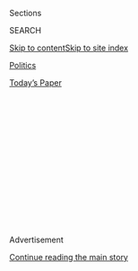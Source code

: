 <div id="app">

<div>

<div>

<div>

<div class="NYTAppHideMasthead css-1q2w90k e1suatyy0">

<div class="section css-ui9rw0 e1suatyy2">

<div class="css-eph4ug er09x8g0">

<div class="css-6n7j50">

</div>

<span class="css-1dv1kvn">Sections</span>

<div class="css-10488qs">

<span class="css-1dv1kvn">SEARCH</span>

</div>

[Skip to content](#site-content)[Skip to site
index](#site-index)

</div>

<div id="masthead-section-label" class="css-1wr3we4 eaxe0e00">

[Politics](https://www.nytimes.com/section/politics)

</div>

<div class="css-10698na e1huz5gh0">

</div>

</div>

<div id="masthead-bar-one" class="section hasLinks css-15hmgas e1csuq9d3">

<div class="css-uqyvli e1csuq9d0">

</div>

<div class="css-1uqjmks e1csuq9d1">

</div>

<div class="css-9e9ivx">

[](https://myaccount.nytimes.com/auth/login?response_type=cookie&client_id=vi)

</div>

<div class="css-1bvtpon e1csuq9d2">

[Today’s
Paper](https://www.nytimes.com/section/todayspaper)

</div>

</div>

</div>

</div>

<div data-aria-hidden="false">

<div id="site-content" data-role="main">

<div>

<div class="css-1aor85t" style="opacity:0.000000001;z-index:-1;visibility:hidden">

<div class="css-1hqnpie">

<div class="css-epjblv">

<span class="css-17xtcya">[Politics](/section/politics)</span><span class="css-x15j1o">|</span><span class="css-fwqvlz">Trump
Seeks to Stop Counting Unauthorized Immigrants in Drawing House
Districts</span>

</div>

<div class="css-k008qs">

<div class="css-1iwv8en">

<span class="css-18z7m18"></span>

<div>

</div>

</div>

<span class="css-1n6z4y">https://nyti.ms/3fO7BO1</span>

<div class="css-1705lsu">

<div class="css-4xjgmj">

<div class="css-4skfbu" data-role="toolbar" data-aria-label="Social Media Share buttons, Save button, and Comments Panel with current comment count" data-testid="share-tools">

  - 
  - 
  - 
  - 
    
    <div class="css-6n7j50">
    
    </div>

  - 

</div>

</div>

</div>

</div>

</div>

</div>

<div id="NYT_TOP_BANNER_REGION" class="css-13pd83m">

</div>

<div id="top-wrapper" class="css-1sy8kpn">

<div id="top-slug" class="css-l9onyx">

Advertisement

</div>

[Continue reading the main
story](#after-top)

<div class="ad top-wrapper" style="text-align:center;height:100%;display:block;min-height:250px">

<div id="top" class="place-ad" data-position="top" data-size-key="top">

</div>

</div>

<div id="after-top">

</div>

</div>

<div>

<div id="sponsor-wrapper" class="css-1hyfx7x">

<div id="sponsor-slug" class="css-19vbshk">

Supported by

</div>

[Continue reading the main
story](#after-sponsor)

<div id="sponsor" class="ad sponsor-wrapper" style="text-align:center;height:100%;display:block">

</div>

<div id="after-sponsor">

</div>

</div>

<div class="css-186x18t">

</div>

<div class="css-1vkm6nb ehdk2mb0">

# Trump Seeks to Stop Counting Unauthorized Immigrants in Drawing House Districts

</div>

Critics described the move as unconstitutional and a transparent attempt
to help Republicans.

<div class="css-79elbk" data-testid="photoviewer-wrapper">

<div class="css-z3e15g" data-testid="photoviewer-wrapper-hidden">

</div>

<div class="css-1a48zt4 ehw59r15" data-testid="photoviewer-children">

![<span class="css-16f3y1r e13ogyst0" data-aria-hidden="true">President
Trump, in a statement, accused “the radical left” of trying to “conceal
the number of illegal aliens in our
country.”</span><span class="css-cnj6d5 e1z0qqy90" itemprop="copyrightHolder"><span class="css-1ly73wi e1tej78p0">Credit...</span><span><span>Doug
Mills/The New York
Times</span></span></span>](https://static01.nyt.com/images/2020/08/20/us/politics/20dc-immig-eo/merlin_174766299_d164c2c5-1528-4c70-9b1b-f4405db24dfd-articleLarge.jpg?quality=75&auto=webp&disable=upscale)

</div>

</div>

<div class="css-18e8msd">

<div class="css-pdw9fk epjyd6m0">

<div class="css-1txwxcy ey68jwv0" data-aria-hidden="true">

[![Katie
Rogers](https://static01.nyt.com/images/2018/06/12/multimedia/author-katie-rogers/author-katie-rogers-thumbLarge-v2.png
"Katie Rogers")](https://www.nytimes.com/by/katie-rogers)[![Peter
Baker](https://static01.nyt.com/images/2018/06/13/multimedia/peter-baker/peter-baker-thumbLarge-v2.png
"Peter Baker")](https://www.nytimes.com/by/peter-baker)

</div>

<div class="css-1baulvz">

By [<span class="css-1baulvz" itemprop="name">Katie
Rogers</span>](https://www.nytimes.com/by/katie-rogers) and
[<span class="css-1baulvz last-byline" itemprop="name">Peter
Baker</span>](https://www.nytimes.com/by/peter-baker)

</div>

</div>

  - 
    
    <div class="css-ld3wwf e16638kd2">
    
    Published July 21, 2020Updated July 23,
    2020
    
    </div>

  - 
    
    <div class="css-4xjgmj">
    
    <div class="css-pvvomx" data-role="toolbar" data-aria-label="Social Media Share buttons, Save button, and Comments Panel with current comment count" data-testid="share-tools">
    
      - 
      - 
      - 
      - 
        
        <div class="css-6n7j50">
        
        </div>
    
      - 
    
    </div>
    
    </div>

</div>

</div>

<div class="section meteredContent css-1r7ky0e" name="articleBody" itemprop="articleBody">

<div class="css-1fanzo5 StoryBodyCompanionColumn">

<div class="css-53u6y8">

WASHINGTON — [President
Trump](https://www.nytimes.com/2020/07/23/us/trump-immigration-nation-netflix.html)
directed the federal government on Tuesday not to count undocumented
[immigrants](https://www.nytimes.com/2020/07/23/us/trump-immigration-nation-netflix.html)
when allocating the nation’s House districts, a move that critics called
a transparent political ploy to help Republicans in violation of the
Constitution.

The president’s directive would exclude millions of people when
determining how many House seats each state should have based on the
once-a-decade census, reversing the longstanding policy of counting
everyone regardless of citizenship or legal status. The effect would
likely shift several seats from Democratic states to Republican states.

“There used to be a time when you could proudly declare, ‘I am a citizen
of the United States,’” Mr. Trump said in a written statement after
signing a memorandum to the Commerce Department, which oversees the
Census Bureau. “But now, the radical left is trying to erase the
existence of this concept and conceal the number of illegal aliens in
our country. This is all part of a broader left-wing effort to erode the
rights of Americans citizens, and I will not stand for it.”

The action directly conflicts with the traditional consensus
interpretation of the Constitution and will almost surely be challenged
in court, potentially delaying its effect if not blocking its enactment
altogether. But it fit into Mr. Trump’s efforts to curb both legal and
illegal immigration at a time when he is anxiously trying to galvanize
his political base heading into a fall election season trailing his
Democratic opponent.

</div>

</div>

<div class="css-1fanzo5 StoryBodyCompanionColumn">

<div class="css-53u6y8">

“I think the Donald Trump view is: ‘I can look like I’m trying to do
something by stoking anti-immigrant fervor, and if I lose in court then,
I just stoke anti-court fervor too,’” Joshua A. Geltzer, the director of
the Institute for Constitutional Advocacy and Protection at Georgetown,
said in an interview. “It should be legally impossible as well as
factually difficult to do.”

As a practical matter, Mr. Trump’s order could not be carried out even
were it legal, because no official tally of undocumented immigrants
exists, and federal law bars the use of population estimates for
reapportionment purposes*.*

The move comes a year after Mr. Trump [was blocked by the Supreme
Court](https://www.nytimes.com/2019/07/02/us/trump-census-citizenship-question.html)
from adding a citizenship question to the census on the grounds that its
ostensible reasoning “seems to have been contrived.” The administration
has been trying ever since to collect information on undocumented
immigrants through separate means [like driver’s license
files](https://www.nytimes.com/aponline/2020/07/16/us/ap-us-census-citizenship.html).

[A study last year by the Center for Immigration
Studies](https://cis.org/Report/Impact-Legal-and-Illegal-Immigration-Apportionment-Seats-US-House-Representatives-2020),
a group that supports limits on immigration, found that excluding
immigrants from the count for purposes of drawing congressional
districts would take away seats from some states while giving more to
others.

Excluding unauthorized immigrants in 2020 would redistribute three
seats, the study found, with California, New York and Texas all losing a
seat that they would have had otherwise, while Ohio, Alabama and
Minnesota would each gain one. The study found even more sweeping
effects if the U.S.-born children of undocumented immigrants were
excluded, but the president’s directive made no mention of them.

</div>

</div>

<div class="css-1fanzo5 StoryBodyCompanionColumn">

<div class="css-53u6y8">

Steven Camarota, the research director for the center, said the
administration’s effort would be difficult administratively and likely
tied up in court. “Nevertheless,” he said, “the president has done the
country an important service by reminding us that tolerating large-scale
illegal immigration creates a number of unavoidable consequences,
including diluting the political representation of American citizens in
Congress and the Electoral College.”

The White House separately asked congressional appropriators last
weekend to include $1 billion into the next coronavirus relief package
for the purpose of conducting a “timely census.” The Census Bureau had
previously sought permission to extend the tally of the hardest-to-count
people into October and delay delivery of reapportionment population
totals to next year.

The $1 billion could allow the bureau to abandon that plan and
accelerate the counting to deliver a reapportionment count to Congress
in December, before Mr. Trump leaves office if he loses the election to
former Vice President Joseph R. Biden Jr. It could mean that less time
is devoted to counting the marginalized people than in a normal census,
which experts believe would benefit Republicans.

The president’s directive on Tuesday amounted to his latest
election-year effort to restrict immigration and immigration rights in
the United States, lately predicated on the need to stem the spread of
the coronavirus.

The administration decided last month [to suspend new work
visas](https://www.nytimes.com/2020/06/22/us/politics/trump-h1b-work-visas.html)
and bar hundreds of thousands of foreigners from seeking employment in
the United States, drawing immediate opposition from business leaders
and several states.

But last week administration officials [backed
away](https://www.nytimes.com/2020/06/22/us/politics/trump-h1b-work-visas.html)
from a separate plan to strip international college students of their
visas if they did not attend at least some classes in person. Earlier
this month, Mr. Trump told Telemundo that he would sign a “much bigger
bill on immigration” through an executive order, although that has not
come to fruition.

The president’s move to exclude unauthorized immigrants from
congressional apportionment upends a long history. Even as he signed his
memorandum on Tuesday, [the Census Bureau’s own
website](https://www.census.gov/population/apportionment/about/faq.html#Q16)
continued to say in a question-and-answer section that undocumented
residents are to be counted: “Yes, all people (citizens and noncitizens)
with a usual residence in the 50 states are to be included in the census
and thus in the apportionment counts.”

</div>

</div>

<div class="css-1fanzo5 StoryBodyCompanionColumn">

<div class="css-53u6y8">

The president’s policy appeared at odds with the Constitution, which
[requires the government to
conduct](https://www.census.gov/programs-surveys/decennial-census/about/census-constitution.html)
an “actual enumeration” of all people living in the United States
without distinguishing whether they are citizens. But the memorandum
signed by Mr. Trump argued that the government has always made
distinctions like not counting foreign diplomats or temporary visitors
even though they are in the United States physically. Therefore, the
memorandum argued, the government can make the further distinction of
not counting people who have no legal right to be in the country in the
first place.

The argument that immigrants can be excluded from reapportionment counts
also runs counter to legal opinions that the Department of Justice
issued during the administrations of Presidents George H.W. Bush and
Bill Clinton, when some in Congress sought to put that exclusion into
law.

Critics said the administration’s efforts first to include a citizenship
question and now to disregard undocumented immigrants from apportionment
would lead to undercounts of even legal noncitizens and minority
residents, resulting in less representation and federal funding in areas
where they live, which tend to vote Democratic.

Marielena Hincapié, the executive director of the National Immigration
Law Center Immigrant Justice Fund, said that regardless of whether Mr.
Trump’s latest action was legal, it would discourage compliance with the
census among Latinos, who already complete the survey at lower rates
than people of other races.

“This is his go-to play every time that he’s feeling cornered or he’s
feeling like he’s losing,” Ms. Hincapié said. “He uses immigrants and
immigration to divide and distract, and at the same time he sends that
chilling effect through all immigrant communities who have already been
living in fear under his administration.”

Michael Wines contributed reporting.

</div>

</div>

<div>

</div>

</div>

<div>

</div>

<div>

</div>

<div>

</div>

<div>

<div id="bottom-wrapper" class="css-1ede5it">

<div id="bottom-slug" class="css-l9onyx">

Advertisement

</div>

[Continue reading the main
story](#after-bottom)

<div id="bottom" class="ad bottom-wrapper" style="text-align:center;height:100%;display:block;min-height:90px">

</div>

<div id="after-bottom">

</div>

</div>

</div>

</div>

</div>

## Site Index

<div>

</div>

## Site Information Navigation

  - [© <span>2020</span> <span>The New York Times
    Company</span>](https://help.nytimes.com/hc/en-us/articles/115014792127-Copyright-notice)

<!-- end list -->

  - [NYTCo](https://www.nytco.com/)
  - [Contact
    Us](https://help.nytimes.com/hc/en-us/articles/115015385887-Contact-Us)
  - [Work with us](https://www.nytco.com/careers/)
  - [Advertise](https://nytmediakit.com/)
  - [T Brand Studio](http://www.tbrandstudio.com/)
  - [Your Ad
    Choices](https://www.nytimes.com/privacy/cookie-policy#how-do-i-manage-trackers)
  - [Privacy](https://www.nytimes.com/privacy)
  - [Terms of
    Service](https://help.nytimes.com/hc/en-us/articles/115014893428-Terms-of-service)
  - [Terms of
    Sale](https://help.nytimes.com/hc/en-us/articles/115014893968-Terms-of-sale)
  - [Site
    Map](https://spiderbites.nytimes.com)
  - [Help](https://help.nytimes.com/hc/en-us)
  - [Subscriptions](https://www.nytimes.com/subscription?campaignId=37WXW)

</div>

</div>

</div>

</div>
